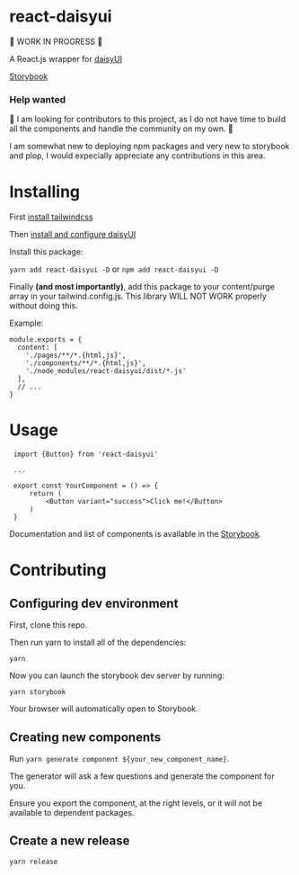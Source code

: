 # react-daisyui

🚧 WORK IN PROGRESS 🚧

A React.js wrapper for [daisyUI](https://github.com/saadeghi/daisyui)

[Storybook](https://christianblandford.github.io/react-daisyui)

### Help wanted

🚨 I am looking for contributors to this project, as I do not have time to build all the components and handle the community on my own. 🚨

I am somewhat new to deploying npm packages and very new to storybook and plop, I would expecially appreciate any contributions in this area.

# Installing

First [install tailwindcss](https://tailwindcss.com/docs/installation)

Then [install and configure daisyUI](https://daisyui.com/docs/install/)

Install this package:

`yarn add react-daisyui -D` or `npm add react-daisyui -D`

Finally **(and most importantly)**, add this package to your content/purge array in your tailwind.config.js. This library WILL NOT WORK properly without doing this.

Example:

```
module.exports = {
  content: [
    './pages/**/*.{html,js}',
    './components/**/*.{html,js}',
    './node_modules/react-daisyui/dist/*.js'
  ],
  // ...
}
```

# Usage

     import {Button} from 'react-daisyui'

     ...

     export const YourComponent = () => {
         return (
             <Button variant="success">Click me!</Button>
         )
     }

Documentation and list of components is available in the [Storybook](https://christianblandford.github.io/react-daisyui).

# Contributing

## Configuring dev environment

First, clone this repo.

Then run yarn to install all of the dependencies:

`yarn`

Now you can launch the storybook dev server by running:

`yarn storybook`

Your browser will automatically open to Storybook.

## Creating new components

Run `yarn generate component ${your_new_component_name}`.

The generator will ask a few questions and generate the component for you.

Ensure you export the component, at the right levels, or it will not be available to dependent packages.

## Create a new release

`yarn release`
